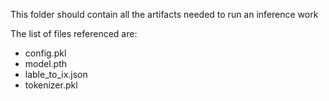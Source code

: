 This folder should contain all the artifacts needed to run an inference work

The list of files referenced are:

* config.pkl
* model.pth
* lable_to_ix.json
* tokenizer.pkl